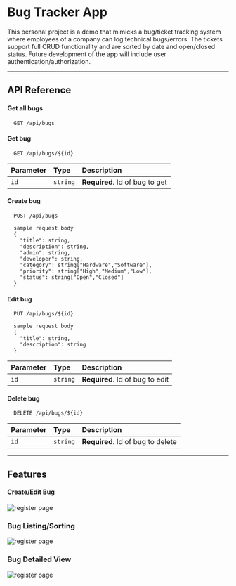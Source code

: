 
# Bug Tracker App

This personal project is a demo that mimicks a bug/ticket tracking system where employees of a company can log technical bugs/errors. The tickets support full CRUD functionality and are sorted by date and open/closed status. Future development of the app will include user authentication/authorization.

---

## API Reference

#### Get all bugs

```http
  GET /api/bugs
```

#### Get bug

```http
  GET /api/bugs/${id}
```

| Parameter | Type     | Description                       |
| :-------- | :------- | :-------------------------------- |
| `id`      | `string` | **Required**. Id of bug to get    |


#### Create bug

```http
  POST /api/bugs

  sample request body
  {
    "title": string,
    "description": string,
    "admin": string,
    "developer": string,
    "category": string["Hardware","Software"],
    "priority": string["High","Medium","Low"],
    "status": string["Open","Closed"]
  }
```


#### Edit bug

```http
  PUT /api/bugs/${id}

  sample request body
  {
    "title": string,
    "description": string
  }
```

| Parameter | Type     | Description                       |
| :-------- | :------- | :-------------------------------- |
| `id`      | `string` | **Required**. Id of bug to edit   |

#### Delete bug

```http
  DELETE /api/bugs/${id}
```

| Parameter | Type     | Description                       |
| :-------- | :------- | :-------------------------------- |
| `id`      | `string` | **Required**. Id of bug to delete |

---

## Features

#### Create/Edit Bug

<img src="https://puu.sh/HLDWG/831771c611.png" alt="register page" />

### Bug Listing/Sorting

<img src="https://puu.sh/HLKAl/dab64c174a.png" alt="register page" />

### Bug Detailed View

<img src="https://puu.sh/HLKAL/266aae96a2.png" alt="register page" />
  
